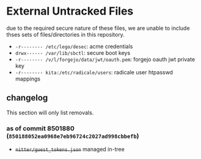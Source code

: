 # External Untracked Files

due to the required secure nature of these files, we are unable to include thses
sets of files/directories in this repository.

<!-- These are coincidentally the same length. magic! -->

- `-r-------- /etc/lego/desec`: acme credentials
- `drwx------ /var/lib/sbctl`: secure boot keys
- `-r-------- /v/l/forgejo/data/jwt/oauth.pem`: forgejo oauth jwt private key
- `-r-------- kita:/etc/radicale/users`: radicale user htpasswd mappings

## changelog

This section will only list removals.

### as of commit 8501880 (`850188052ea0968e7eb96724c2027ad998cbbefb`)

- ~~`nitter/guest_tokens.json`~~ managed in-tree

